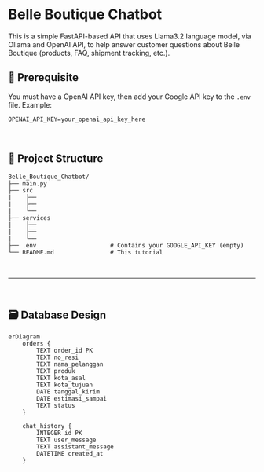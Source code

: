 # Belle Boutique Chatbot
 This is a simple FastAPI-based API that uses Llama3.2 language model, via Ollama and OpenAI API, to help answer customer questions about Belle Boutique (products, FAQ, shipment tracking, etc.).
<br>

## 🔑 Prerequisite
You must have a OpenAI API key, then add your Google API key to the `.env` file. Example:
```text
OPENAI_API_KEY=your_openai_api_key_here
```
<br>

## 📁 Project Structure
```text
Belle_Boutique_Chatbot/
├── main.py
├── src
|    ├──
|    ├──
|    └──
├── services
|    ├──
|    ├──
|    └──
├── .env                     # Contains your GOOGLE_API_KEY (empty)
└── README.md                # This tutorial
```
<br>

---
<br>

## 🗃️ Database Design
```text
erDiagram
    orders {
        TEXT order_id PK
        TEXT no_resi
        TEXT nama_pelanggan
        TEXT produk
        TEXT kota_asal
        TEXT kota_tujuan
        DATE tanggal_kirim
        DATE estimasi_sampai
        TEXT status
    }

    chat_history {
        INTEGER id PK
        TEXT user_message
        TEXT assistant_message
        DATETIME created_at
    }
```
